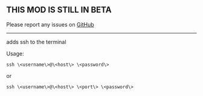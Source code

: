 ## THIS MOD IS STILL IN BETA

Please report any issues on [GitHub](https://github.com/baerchen201/LethalSSHPlugin/issues)

<hr>

adds ssh to the terminal

Usage:

`ssh \<username\>@\<host\> \<password\>`

or

`ssh \<username\>@\<host\> \<port\> \<password\>`
